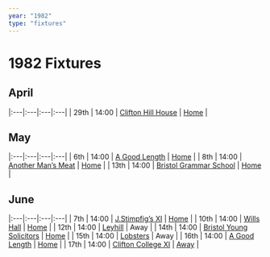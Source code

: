 ```yaml
---
year: "1982"
type: "fixtures"
---
```


# 1982 Fixtures

## April

|:---|:---|:---|:---|
| 29th | 14:00 | [Clifton Hill House](1982/1982-clifton-hill-house) | [Home](https://goo.gl/maps/TKf5ZBWfggmbtMNt5) |

## May

|:---|:---|:---|:---|
| 6th | 14:00 | [A Good Length](1982/1982-a-good-length) | [Home](https://goo.gl/maps/TKf5ZBWfggmbtMNt5) |
| 8th | 14:00 | [Another Man’s Meat](1982/1982-another-mans-meat) | [Home](https://goo.gl/maps/TKf5ZBWfggmbtMNt5) |
| 13th | 14:00 | [Bristol Grammar School](1982/1982-bristol-grammar-school) | [Home](https://goo.gl/maps/TKf5ZBWfggmbtMNt5) |

## June

|:---|:---|:---|:---|
| 7th | 14:00 | [J.Stimpfig’s XI](1982/1982-j-stimfigs-xi) | [Home](https://goo.gl/maps/TKf5ZBWfggmbtMNt5) |
| 10th | 14:00 | [Wills Hall](1982/1982-wills-hall) | [Home](https://goo.gl/maps/TKf5ZBWfggmbtMNt5) |
| 12th | 14:00 | [Leyhill](1982/1982-leyhill) | Away |
| 14th | 14:00 | [Bristol Young Solicitors](1982/1982-bristol-young-solicitors) | [Home](https://goo.gl/maps/TKf5ZBWfggmbtMNt5) |
| 15th | 14:00 | [Lobsters](1982/1982-lobsters) | Away |
| 16th | 14:00 | [A Good Length](1982/1982-a-good-length-2) | [Home](https://goo.gl/maps/TKf5ZBWfggmbtMNt5) |
| 17th | 14:00 | [Clifton College XI](1982/1982-clifton-college-xi) | [Away](https://goo.gl/maps/BhH3zz2H1YVCQRZ58) |